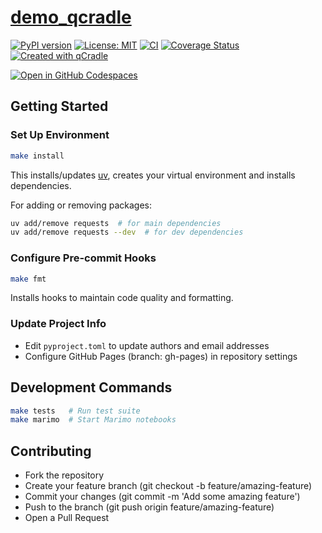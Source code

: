 # [demo_qcradle](https://tschm.github.io/demo_qcradle/book)

[![PyPI version](https://badge.fury.io/py/demo_qcradle.svg)](https://badge.fury.io/py/demo_qcradle)
[![License: MIT](https://img.shields.io/badge/License-MIT-yellow.svg)](LICENSE.txt)
[![CI](https://github.com/tschm/demo_qcradle/actions/workflows/ci.yml/badge.svg)](https://github.com/tschm/demo_qcradle/actions/workflows/ci.yml)
[![Coverage Status](https://coveralls.io/repos/github/tschm/demo_qcradle/badge.svg?branch=main)](https://coveralls.io/github/tschm/demo_qcradle?branch=main)
[![Created with qCradle](https://img.shields.io/badge/Created%20with-qCradle-blue?style=flat-square)](https://github.com/tschm/package)

[![Open in GitHub Codespaces](https://github.com/codespaces/badge.svg)](https://codespaces.new/tschm/demo_qcradle)

## Getting Started

### **Set Up Environment**

```bash
make install
```

This installs/updates [uv](https://github.com/astral-sh/uv),
creates your virtual environment and installs dependencies.

For adding or removing packages:

```bash
uv add/remove requests  # for main dependencies
uv add/remove requests --dev  # for dev dependencies
```

### **Configure Pre-commit Hooks**

```bash
make fmt
```

Installs hooks to maintain code quality and formatting.

### **Update Project Info**

- Edit `pyproject.toml` to update authors and email addresses
- Configure GitHub Pages (branch: gh-pages) in repository settings

## Development Commands

```bash
make tests   # Run test suite
make marimo  # Start Marimo notebooks
```

## Contributing

- Fork the repository
- Create your feature branch (git checkout -b feature/amazing-feature)
- Commit your changes (git commit -m 'Add some amazing feature')
- Push to the branch (git push origin feature/amazing-feature)
- Open a Pull Request
